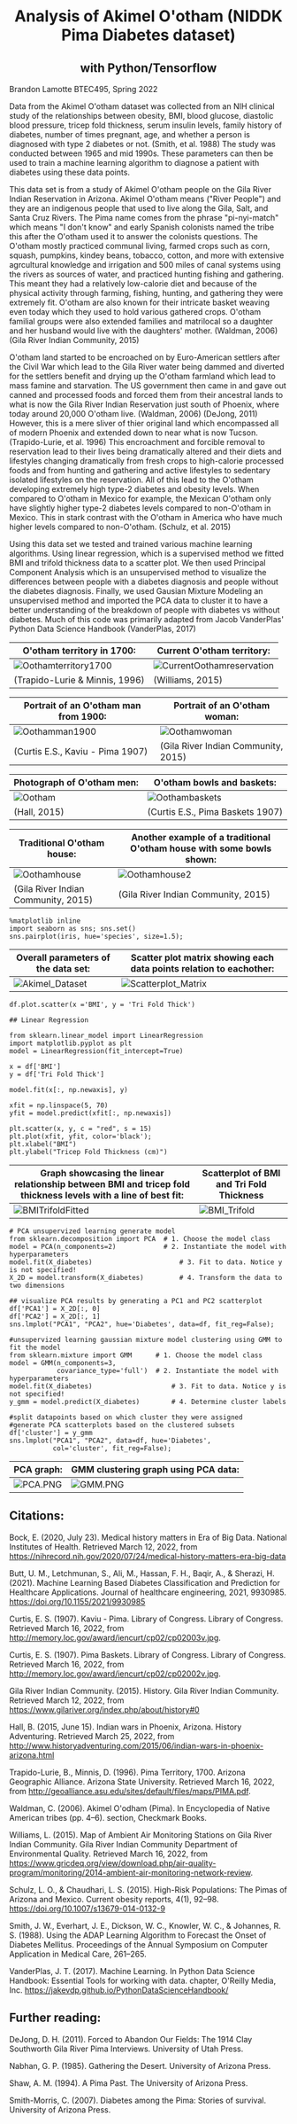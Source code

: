 <h1 align=center> 
Analysis of Akimel O'otham (NIDDK Pima Diabetes dataset) 
</h1>  
<h2 align=center>with Python/Tensorflow</h2>

Brandon Lamotte
BTEC495, Spring 2022

Data from the Akimel O'otham dataset was collected from an NIH clinical study of the relationships between obesity, BMI, blood glucose, diastolic blood pressure, tricep fold thickness, serum insulin levels, family history of diabetes, number of times pregnant, age, and whether a person is diagnosed with type 2 diabetes or not. (Smith, et al. 1988) The study was conducted between 1965 and mid 1990s. These parameters can then be used to train a machine learning algorithm to diagnose a patient with diabetes using these data points.


This data set is from a study of Akimel O'otham people on the Gila River Indian Reservation in Arizona. Akimel O'otham means ("River People") and they are an indigenous people that used to live along the Gila, Salt, and Santa Cruz Rivers. The Pima name comes from the phrase "pi-nyi-match" which means "I don't know" and early Spanish colonists named the tribe this after the O'otham used it to answer the colonists questions. The O'otham mostly practiced communal living, farmed crops such as corn, squash, pumpkins, kindey beans, tobacco, cotton, and more with extensive agrcultural knowledge and irrigation and 500 miles of canal systems using the rivers as sources of water, and practiced hunting fishing and gathering. This meant they had a relatively low-calorie diet and because of the physical activity through farming, fishing, hunting, and gathering they were extremely fit. O'otham are also known for their intricate basket weaving even today which they used to hold various gathered crops. O'otham familial groups were also extended families and matrilocal so a daughter and her husband would live with the daughters' mother. (Waldman, 2006) (Gila River Indian Community, 2015)


O'otham land started to be encroached on by Euro-American settlers after the Civil War which lead to the Gila River water being dammed and diverted for the settlers benefit and drying up the O'otham farmland which lead to mass famine and starvation. The US government then came in and gave out canned and processed foods and forced them from their ancestral lands to what is now the Gila River Indian Reservation just south of Phoenix, where today around 20,000 O'otham live. (Waldman, 2006) (DeJong, 2011) However, this is a mere sliver of thier original land which encompassed all of modern Phoenix and extended down to near what is now Tucson. (Trapido-Lurie, et al. 1996) This encroachment and forcible removal to reservation lead to their lives being dramatically altered and their diets and lifestyles changing dramatically from fresh crops to high-calorie processed foods and from hunting and gathering and active lifestyles to sedentary isolated lifestyles on the reservation. All of this lead to the O'otham developing extremely high type-2 diabetes and obesity levels. When compared to O'otham in Mexico for example, the Mexican O'otham only have slightly higher type-2 diabetes levels compared to non-O'otham in Mexico. This in stark contrast with the O'otham in America who have much higher levels compared to non-O'otham. (Schulz, et al. 2015)
  
Using this data set we tested and trained various machine learning algorithms. Using linear regression, which is a supervised method we fitted BMI and trifold thickness data to a scatter plot. We then used Principal Component Analysis which is an unsupervised method to visualize the differences between people with a diabetes diagnosis and people without the diabetes diagnosis. Finally, we used Gausian Mixture Modeling an unsupervised method and imported the PCA data to cluster it to have a better understanding of the breakdown of people with diabetes vs without diabetes. Much of this code was primarily adapted from Jacob VanderPlas' Python Data Science Handbook (VanderPlas, 2017)


| O'otham territory in 1700: |  Current O'otham territory: |  
| --- | --- |
| ![Oothamterritory1700](../Images/Oothamterritory1700.jpg?sanitize=true) | ![CurrentOothamreservation](../Images/GRIC.PNG?sanitize=true) |
|  (Trapido-Lurie & Minnis, 1996) | (Williams, 2015) |


| Portrait of an O'otham man from 1900: | Portrait of an O'otham woman: |
| --- | --- |
| ![Oothamman1900](../Images/Oothamman1900.jpg?sanitize=true) | ![Oothamwoman](../Images/Oothamwoman.jpg?sanitize=true) |
| (Curtis E.S., Kaviu - Pima 1907) | (Gila River Indian Community, 2015) |

| Photograph of O'otham men: | O'otham bowls and baskets: |
| --- | --- |
|![Ootham](../Images/Ootham.png?sanitize=true) | ![Oothambaskets](../Images/Oothambaskets.jpg?sanitize=true) |
| (Hall, 2015) | (Curtis E.S., Pima Baskets 1907) |

| Traditional O'otham house: | Another example of a traditional O'otham house with some bowls shown: |
| --- | --- |
| ![Oothamhouse](../Images/Oothamhouse.jpg?sanitize=true) | ![Oothamhouse2](../Images/Oothamhouse2.jpg?sanitize=true) |
| (Gila River Indian Community, 2015) | (Gila River Indian Community, 2015) |

```
%matplotlib inline
import seaborn as sns; sns.set()
sns.pairplot(iris, hue='species', size=1.5);
```

| Overall parameters of the data set: | Scatter plot matrix showing each data points relation to eachother: |
| --- | --- |
| ![Akimel_Dataset](../Images/data_set.png?sanitize=true) | ![Scatterplot_Matrix](../Images/scatterplot_matrix.png?sanitize=true) |

```
df.plot.scatter(x ='BMI', y = 'Tri Fold Thick')
```

```
## Linear Regression

from sklearn.linear_model import LinearRegression
import matplotlib.pyplot as plt
model = LinearRegression(fit_intercept=True)

x = df['BMI']
y = df['Tri Fold Thick']

model.fit(x[:, np.newaxis], y)

xfit = np.linspace(5, 70)
yfit = model.predict(xfit[:, np.newaxis])
```

```
plt.scatter(x, y, c = "red", s = 15)
plt.plot(xfit, yfit, color='black');
plt.xlabel("BMI")
plt.ylabel("Tricep Fold Thickness (cm)")
```
| Graph showcasing the linear relationship between BMI and tricep fold thickness levels with a line of best fit: | Scatterplot of BMI and Tri Fold Thickness |
| --- | --- |
| ![BMITrifoldFitted](../Images/bmitrifoldfitted.PNG?sanitize=true) | ![BMI_Trifold](../Images/bmi_trifold.png?sanitize=true) | </h2>
  
```
# PCA unsupervized learning generate model
from sklearn.decomposition import PCA  # 1. Choose the model class
model = PCA(n_components=2)            # 2. Instantiate the model with hyperparameters
model.fit(X_diabetes)                      # 3. Fit to data. Notice y is not specified!
X_2D = model.transform(X_diabetes)         # 4. Transform the data to two dimensions
```
```
## visualize PCA results by generating a PC1 and PC2 scatterplot
df['PCA1'] = X_2D[:, 0]
df['PCA2'] = X_2D[:, 1]
sns.lmplot("PCA1", "PCA2", hue='Diabetes', data=df, fit_reg=False);
```

```
#unsupervized learning gaussian mixture model clustering using GMM to fit the model
from sklearn.mixture import GMM      # 1. Choose the model class
model = GMM(n_components=3,
            covariance_type='full')  # 2. Instantiate the model with hyperparameters
model.fit(X_diabetes)                    # 3. Fit to data. Notice y is not specified!
y_gmm = model.predict(X_diabetes)        # 4. Determine cluster labels
```
```
#split datapoints based on which cluster they were assigned 
#generate PCA scatterplots based on the clustered subsets
df['cluster'] = y_gmm
sns.lmplot("PCA1", "PCA2", data=df, hue='Diabetes',
           col='cluster', fit_reg=False);
```
| PCA graph: | GMM clustering graph using PCA data: |
| --- | ---|
| ![PCA.PNG](../Images/PCA.PNG?sanitize=true) | ![GMM.PNG](../Images/GMM.PNG?sanitize=true) |

<h2> 
Citations: </h2>
 
Bock, E. (2020, July 23). Medical history matters in Era of Big Data. National Institutes of Health. Retrieved March 12, 2022, from https://nihrecord.nih.gov/2020/07/24/medical-history-matters-era-big-data

Butt, U. M., Letchmunan, S., Ali, M., Hassan, F. H., Baqir, A., & Sherazi, H. (2021). Machine Learning Based Diabetes Classification and Prediction for Healthcare Applications. Journal of healthcare engineering, 2021, 9930985. https://doi.org/10.1155/2021/9930985

Curtis, E. S. (1907). Kaviu - Pima. Library of Congress. Library of Congress. Retrieved March 16, 2022, from http://memory.loc.gov/award/iencurt/cp02/cp02003v.jpg.

Curtis, E. S. (1907). Pima Baskets. Library of Congress. Library of Congress. Retrieved March 16, 2022, from http://memory.loc.gov/award/iencurt/cp02/cp02002v.jpg.

Gila River Indian Community. (2015). History. Gila River Indian Community. Retrieved March 12, 2022, from https://www.gilariver.org/index.php/about/history#0

Hall, B. (2015, June 15). Indian wars in Phoenix, Arizona. History Adventuring. Retrieved March 25, 2022, from http://www.historyadventuring.com/2015/06/indian-wars-in-phoenix-arizona.html 

Trapido-Lurie, B., Minnis, D. (1996). Pima Territory, 1700. Arizona Geographic Alliance. Arizona State University. Retrieved March 16, 2022, from http://geoalliance.asu.edu/sites/default/files/maps/PIMA.pdf. 

Waldman, C. (2006). Akimel O'odham (Pima). In Encyclopedia of Native American tribes (pp. 4–6). section, Checkmark Books.
  
Williams, L. (2015). Map of Ambient Air Monitoring Stations on Gila River Indian Community. Gila River Indian Community Department of Environmental Quality. Retrieved March 16, 2022, from https://www.gricdeq.org/view/download.php/air-quality-program/monitoring/2014-ambient-air-monitoring-network-review. 

Schulz, L. O., & Chaudhari, L. S. (2015). High-Risk Populations: The Pimas of Arizona and Mexico. Current obesity reports, 4(1), 92–98. https://doi.org/10.1007/s13679-014-0132-9

Smith, J. W., Everhart, J. E., Dickson, W. C., Knowler, W. C., & Johannes, R. S. (1988). Using the ADAP Learning Algorithm to Forecast the Onset of Diabetes Mellitus. Proceedings of the Annual Symposium on Computer Application in Medical Care, 261–265.

VanderPlas, J. T. (2017). Machine Learning. In Python Data Science Handbook: Essential Tools for working with data. chapter, O'Reilly Media, Inc. https://jakevdp.github.io/PythonDataScienceHandbook/ 

<h2> Further reading: </h2>

DeJong, D. H. (2011). Forced to Abandon Our Fields: The 1914 Clay Southworth Gila River Pima Interviews. University of Utah Press.

Nabhan, G. P. (1985). Gathering the Desert. University of Arizona Press.
  
Shaw, A. M. (1994). A Pima Past. The University of Arizona Press.
  
Smith-Morris, C. (2007). Diabetes among the Pima: Stories of survival. University of Arizona Press.


